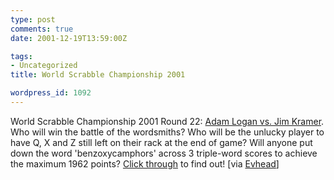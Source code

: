 ```yaml
---
type: post
comments: true
date: 2001-12-19T13:59:00Z

tags:
- Uncategorized
title: World Scrabble Championship 2001

wordpress_id: 1092
---
```


World Scrabble Championship 2001 Round 22: [Adam Logan vs. Jim Kramer](http://www.scrabble-assoc.com/games/wsc2001/22b/000.html). Who will win the battle of the wordsmiths? Who will be the unlucky player to have Q, X and Z still left on their rack at the end of game? Will anyone put down the word 'benzoxycamphors' across 3 triple-word scores to achieve the maximum 1962 points? [Click through](http://www.scrabble-assoc.com/games/wsc2001/22b/000.html) to find out! [via [Evhead](http://www.evhead.com/)] 
